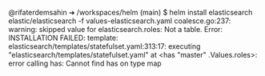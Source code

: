 @rifaterdemsahin ➜ /workspaces/helm (main) $ helm install elasticsearch elastic/elasticsearch -f values-elasticsearch.yaml
coalesce.go:237: warning: skipped value for elasticsearch.roles: Not a table.
Error: INSTALLATION FAILED: template: elasticsearch/templates/statefulset.yaml:313:17: executing "elasticsearch/templates/statefulset.yaml" at <has "master" .Values.roles>: error calling has: Cannot find has on type map


